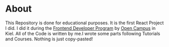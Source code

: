 # About

This Repository is done for educational purposes. It is the first React Project I did. I did it during the [Frontend Developer Program](https://edu.opencampus.sh/en/course/94) by [Open Campus](https://www.opencampus.sh) in Kiel. All of the Code is written by me.I wrote some parts following Tutorials and Courses. Nothing is just copy-pasted!